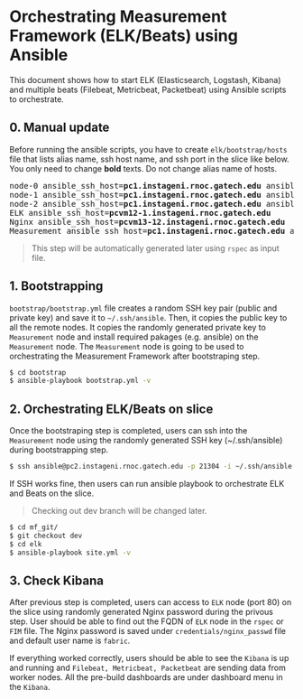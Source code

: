 # Orchestrating Measurement Framework (ELK/Beats) using Ansible

This document shows how to start ELK (Elasticsearch, Logstash, Kibana) and multiple beats (Filebeat, Metricbeat, Packetbeat) using Ansible scripts to orchestrate.

## 0. Manual update

Before running the ansible scripts, you have to create `elk/bootstrap/hosts` file that lists alias name, ssh host name, and ssh port in the slice like below. You only need to change **bold** texts. Do not change alias name of hosts.

<pre>
node-0 ansible_ssh_host=<b>pc1.instageni.rnoc.gatech.edu</b> ansible_port=<b>29011</b>
node-1 ansible_ssh_host=<b>pc1.instageni.rnoc.gatech.edu</b> ansible_port=<b>29012</b>
node-2 ansible_ssh_host=<b>pc1.instageni.rnoc.gatech.edu</b> ansible_port=<b>29013</b>
ELK ansible_ssh_host=<b>pcvm12-1.instageni.rnoc.gatech.edu</b>
Nginx ansible_ssh_host=<b>pcvm13-12.instageni.rnoc.gatech.edu</b>
Measurement ansible_ssh_host=<b>pc1.instageni.rnoc.gatech.edu</b> ansible_port=<b>29010</b>
</pre>

> This step will be automatically generated later using `rspec` as input file.

## 1. Bootstrapping

`bootstrap/bootstrap.yml` file creates a random SSH key pair (public and private key) and save it to `~/.ssh/ansible`. Then, it copies the public key to all the remote nodes. It copies the randomly generated private key to `Measurement` node and install required pakages (e.g. ansible) on the `Measurement` node. The `Measurement` node is going to be used to orchestrating the Measurement Framework after bootstraping step.

```bash
$ cd bootstrap
$ ansible-playbook bootstrap.yml -v
```

## 2. Orchestrating ELK/Beats on slice

Once the bootstraping step is completed, users can ssh into the `Measurement` node using the randomly generated SSH key (~/.ssh/ansible) during bootstrapping step.

```bash
$ ssh ansible@pc2.instageni.rnoc.gatech.edu -p 21304 -i ~/.ssh/ansible
```

If SSH works fine, then users can run ansible playbook to orchestrate ELK and Beats on the slice.

> Checking out dev branch will be changed later.

```bash
$ cd mf_git/
$ git checkout dev
$ cd elk
$ ansible-playbook site.yml -v
```

## 3. Check Kibana

After previous step is completed, users can access to `ELK` node (port 80) on the slice using randomly generated Nginx password during the privous step. User should be able to find out the FQDN of `ELK` node in the `rspec` or `FIM` file. The Nginx password is saved under `credentials/nginx_passwd` file and default user name is `fabric`.

If everything worked correctly, users should be able to see the `Kibana` is up and running and `Filebeat, Metricbeat, Packetbeat` are sending data from worker nodes. All the pre-build dashboards are under dashboard menu in the `Kibana`.
